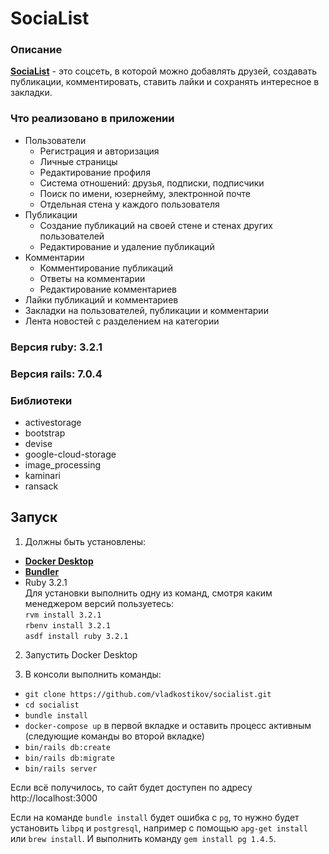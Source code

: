 # SociaList

### Описание

**[SociaList](https://socialist.kostikov.ru)** - это соцсеть, в которой можно
добавлять друзей, создавать публикации, комментировать,
ставить лайки и сохранять интересное в закладки.

### Что реализовано в приложении

* Пользователи
  * Регистрация и авторизация
  * Личные страницы
  * Редактирование профиля
  * Система отношений: друзья, подписки, подписчики
  * Поиск по имени, юзернейму, электронной почте
  * Отдельная стена у каждого пользователя
* Публикации
  * Создание публикаций на своей стене и стенах других пользователей
  * Редактирование и удаление публикаций
* Комментарии
  * Комментирование публикаций
  * Ответы на комментарии
  * Редактирование комментариев
* Лайки публикаций и комментариев
* Закладки на пользователей, публикации и комментарии
* Лента новостей с разделением на категории

### Версия ruby: 3.2.1
### Версия rails: 7.0.4

### Библиотеки
* activestorage
* bootstrap
* devise
* google-cloud-storage
* image_processing
* kaminari
* ransack

##  Запуск

1. Должны быть установлены:
- **[Docker Desktop](https://www.docker.com/)** 
- **[Bundler](https://bundler.io/#getting-started)**  
- Ruby 3.2.1  
Для установки выполнить одну из команд, смотря каким менеджером версий пользуетесь:  
`rvm install 3.2.1`  
`rbenv install 3.2.1`  
`asdf install ruby 3.2.1`

2. Запустить Docker Desktop

3. В консоли выполнить команды:
- `git clone https://github.com/vladkostikov/socialist.git`
- `cd socialist`
- `bundle install`
- `docker-compose up` в первой вкладке и оставить процесс активным
(следующие команды во второй вкладке)
- `bin/rails db:create`
- `bin/rails db:migrate`
- `bin/rails server`

Если всё получилось, то сайт будет доступен по адресу http://localhost:3000

Если на команде `bundle install` будет ошибка с `pg`, то нужно будет установить
`libpq` и `postgresql`, например с помощью `apg-get install` или `brew install`.
И выполнить команду `gem install pg 1.4.5`.
